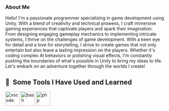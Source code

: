 ### About Me
Hello! I'm a passionate programmer specializing in game development using Unity. With a blend of creativity and technical prowess, I craft immersive gaming experiences that captivate players and spark their imagination. From designing engaging gameplay mechanics to implementing intricate systems, I thrive on the challenges of game development. With a keen eye for detail and a love for storytelling, I strive to create games that not only entertain but also leave a lasting impression on the players. Whether it's coding complex AI behaviors or polishing visual effects, I'm constantly pushing the boundaries of what's possible in Unity to bring my ideas to life. Let's embark on an adventure together through the worlds I create!

<h2> 🚀 &nbsp;Some Tools I Have Used and Learned</h2>
<p align="left">
<img src="https://cdn.jsdelivr.net/gh/devicons/devicon/icons/vscode/vscode-original.svg" alt="vscode" width="45" height="45"/>
<img src="https://cdn.jsdelivr.net/gh/devicons/devicon/icons/bash/bash-original.svg" alt="bash" width="45" height="45"/>
<img src="https://cdn.jsdelivr.net/gh/devicons/devicon/icons/php/php-original.svg" alt="php" width="45" height="45"/>
</p>

